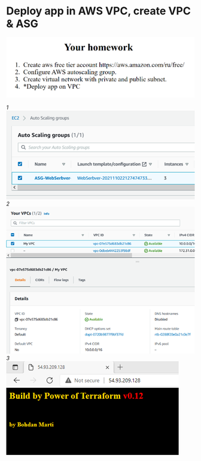 # Deploy app in AWS VPC, create VPC & ASG

![homework](../Task_4/homework4.png)

*1*<br>
![done_scr](../Task_4/auto_scaling.png)<br>
*2*<br>
![done_scr](../Task_4/VPC.png)<br>
*3*<br>
![done_scr](../Task_4/deploy_app.png )<br>
